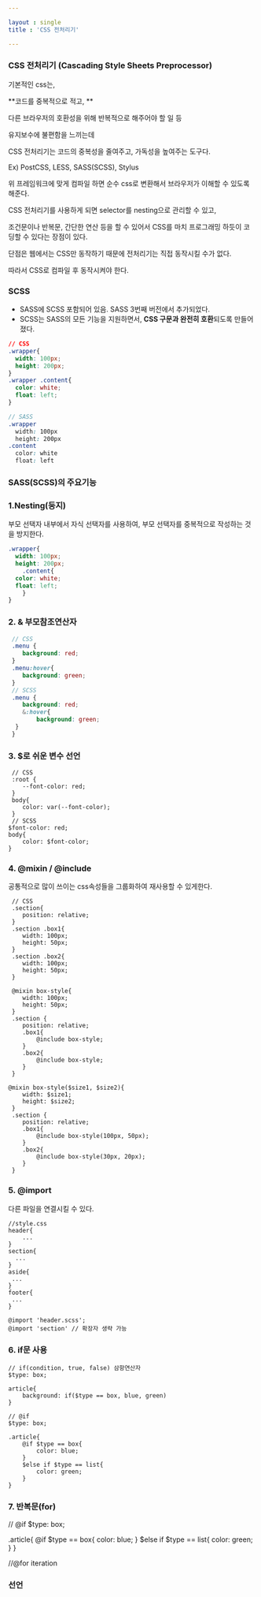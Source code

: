 ```yaml
---

layout : single
title : 'CSS 전처리기'

---
```


### CSS 전처리기 (Cascading Style Sheets Preprocessor)

기본적인 css는, 

**코드를 중복적으로 적고, ** 

다른 브라우저의 호환성을 위해  반복적으로 해주어야 할 일 등

유지보수에 불편함을 느끼는데 

CSS 전처리기는 코드의 중복성을 줄여주고, 가독성을 높여주는 도구다. 

Ex) PostCSS, LESS, SASS(SCSS), Stylus

위 프레임워크에 맞게 컴파일 하면 순수 css로 변환해서 브라우저가 이해할 수 있도록 해준다. 



CSS 전처리기를 사용하게 되면 selector를 nesting으로 관리할 수 있고,

 조건문이나 반복문, 간단한 연산 등을 할 수 있어서 CSS를 마치 프로그래밍 하듯이 코딩할 수 있다는 장점이 있다. 

단점은 웹에서는 CSS만 동작하기 때문에 전처리기는 직접 동작시킬 수가 없다.

 따라서 CSS로 컴파일 후 동작시켜야 한다.



### SCSS

* SASS에 SCSS 포함되어 있음. SASS 3번째 버전에서 추가되었다. 
* SCSS는 SASS의 모든 기능을 지원하면서, **CSS 구문과 완전히 호환**되도록 만들어졌다. 



```css
// CSS
.wrapper{
  width: 100px;
  height: 200px;
}
.wrapper .content{
  color: white;
  float: left; 
}
```

```scss
// SASS
.wrapper
  width: 100px
  height: 200px
.content
  color: white
  float: left
```



### SASS(SCSS)의 주요기능 

### 1.Nesting(둥지)

부모 선택자 내부에서 자식 선택자를 사용하여, 부모 선택자를 중복적으로 작성하는 것을 방지한다. 

```scss
.wrapper{
  width: 100px;
  height: 200px;
	.content{
  color: white;
  float: left; 
	}
}
```



### 2. & 부모참조연산자 

```scss
 // CSS
 .menu {
 	background: red; 
 }
 .menu:hover{
 	background: green; 
 }
 // SCSS
 .menu {
 	background: red; 
 	&:hover{
 		background: green;
  }
 }
```



### 3. $로 쉬운 변수 선언

```
 // CSS
 :root {
 	--font-color: red; 
 }
 body{
 	color: var(--font-color);
 }
 // SCSS
$font-color: red;
body{
	color: $font-color; 
}
```



### 4. @mixin / @include 

공통적으로 많이 쓰이는 css속성들을 그룹화하여 재사용할 수 있게한다. 

```
 // CSS
 .section{
 	position: relative; 
 }
 .section .box1{
 	width: 100px; 
 	height: 50px; 
 }
 .section .box2{
 	width: 100px; 
 	height: 50px; 
 }
```

```// CSS
 @mixin box-style{
 	width: 100px; 
 	height: 50px; 
 }
 .section {
 	position: relative;
 	.box1{
 		@include box-style;
 	}
 	.box2{
 		@include box-style;
 	}
 }
```

```
@mixin box-style($size1, $size2){
 	width: $size1; 
 	height: $size2; 
 }
 .section {
 	position: relative;
 	.box1{
 		@include box-style(100px, 50px);
 	}
 	.box2{
 		@include box-style(30px, 20px);
 	}
 }
```



### 5. @import

다른 파일을 연결시킬 수 있다. 



```
//style.css
header{
	...
}
section{
  ...
}
aside{
 ...
}
footer{
 ...
}
```

```
@import 'header.scss';
@import 'section' // 확장자 생략 가능 
```



### 6. if문 사용 

```
// if(condition, true, false) 삼항연산자 
$type: box;

article{
	background: if($type == box, blue, green)
}
```



```// if(condition, true, false) 삼항연산자 
// @if 
$type: box;

.article{
	@if $type == box{
		color: blue;
	}
	$else if $type == list{
		color: green;
	}
}
```



### 7. 반복문(for)

// @if 
$type: box;

.article{
	@if $type == box{
		color: blue;
	}
	$else if $type == list{
		color: green;
	}
}





//@for iteration 



###  선언



